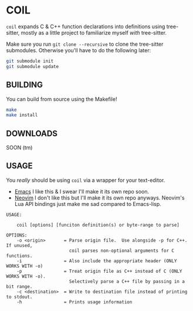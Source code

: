 # COIL
`coil` expands C & C++ function declarations into definitions using tree-sitter, mostly as a little project to familiarize myself _with_ tree-sitter.

Make sure you run `git clone --recursive` to clone the tree-sitter submodules.  Otherwise you'll have to do the following later:
``` bash
git submodule init
git submodule update

```

## BUILDING
You can build from source using the Makefile!

```bash
make
make install
```

## DOWNLOADS

SOON (tm)

## USAGE

You _really_ should be using `coil` via a wrapper for your text-editor.
- [Emacs](https://github.com/natsu-anon/.emacs.d/blob/master/coil-mode/coil-mode.el) I like this & I swear I'll make it its own repo soon.
- [Neovim](https://github.com/natsu-anon/nvim/blob/master/lua/coil/init.lua) I don't like this but I'll make it its own repo anyways.  Neovim's Lua API bindings just make me sad compared to Emacs-lisp.

```
USAGE:

    coil [options] [funciton definition(s) or byte-range to parse]

OPTIONS:
    -o <origin>       = Parse origin file.  Use alongside -p for C++.  If unused,
                        coil parses non-optional arguments for C functions.
    -i                = Also include the appropriate header (ONLY WORKS WITH -o)
    -p                = Treat origin file as C++ instead of C (ONLY WORKS WITH -o).
                        Selectively parse a C++ file by passing in a bit range.
    -c <destination>  = Write to destination file instead of printing to stdout.
    -h                = Prints usage information
```
